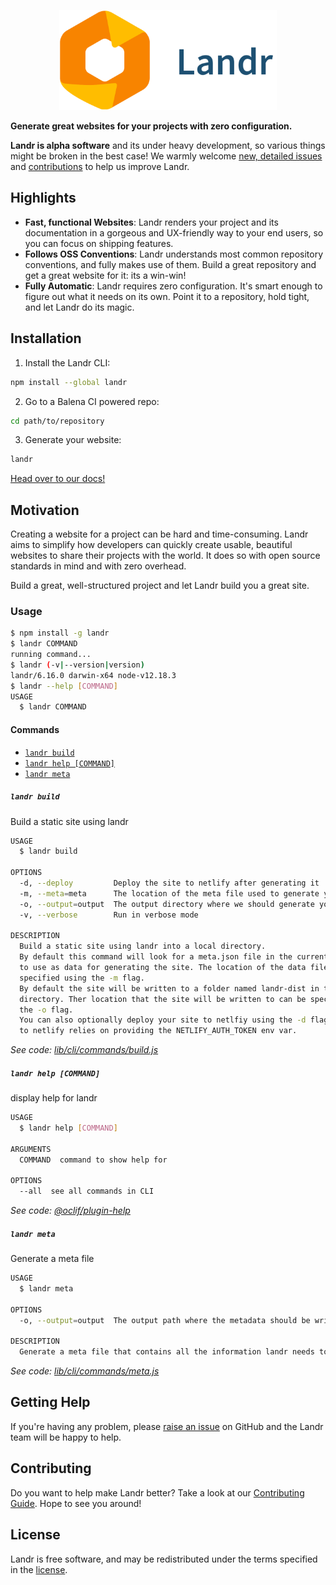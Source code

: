 <p align="center">
	<img src="./landr.svg" height="160" />
</p>

**Generate great websites for your projects with zero configuration.**

<!-- [![GitHub license](https://img.shields.io/badge/license-Apache-blue.svg)](https://github.com/balena-io/landr/blob/master/LICENSE)
[![npm version](https://img.shields.io/npm/v/landr.svg?style=flat)](https://www.npmjs.com/package/landr)
[![PRs Welcome](https://img.shields.io/badge/PRs-welcome-brightgreen.svg)](https://github.com/balena-io/landr/blob/master/CONTRIBUTING.md) -->

**Landr is alpha software** and its under heavy development, so various things
might be broken in the best case! We warmly welcome [new, detailed issues](https://github.com/product-os/landr/issues) and [contributions](https://github.com/balena-io/landr/blob/master/CONTRIBUTING.md) to help us improve Landr.

## Highlights

- **Fast, functional Websites**: Landr renders your project and its documentation in
  a gorgeous and UX-friendly way to your end users, so you can focus on shipping features.
- **Follows OSS Conventions**: Landr understands most common repository
  conventions, and fully makes use of them. Build a great repository and get a
  great website for it: its a win-win!
- **Fully Automatic**: Landr requires zero configuration. It's smart
  enough to figure out what it needs on its own. Point it to a repository, hold
  tight, and let Landr do its magic.

## Installation

1. Install the Landr CLI:

```bash
npm install --global landr
```

2. Go to a Balena CI powered repo:

```bash
cd path/to/repository
```

3. Generate your website:

```bash
landr
```

[Head over to our docs!](https://github.com/balena-io/landr/tree/master/docs)

## Motivation

Creating a website for a project can be hard and time-consuming. Landr aims to simplify how developers can quickly create usable, beautiful websites to share their projects with the world. It does so with open source standards in mind and with zero overhead.

Build a great, well-structured project and let Landr build you a great site.

### Usage


```bash
$ npm install -g landr
$ landr COMMAND
running command...
$ landr (-v|--version|version)
landr/6.16.0 darwin-x64 node-v12.18.3
$ landr --help [COMMAND]
USAGE
  $ landr COMMAND
```


#### Commands


- [`landr build`](#landr-build)
- [`landr help [COMMAND]`](#landr-help-command)
- [`landr meta`](#landr-meta)

##### `landr build`

Build a static site using landr

```bash
USAGE
  $ landr build

OPTIONS
  -d, --deploy         Deploy the site to netlify after generating it
  -m, --meta=meta      The location of the meta file used to generate your landr site
  -o, --output=output  The output directory where we should generate your landr site
  -v, --verbose        Run in verbose mode

DESCRIPTION
  Build a static site using landr into a local directory.
  By default this command will look for a meta.json file in the current directory
  to use as data for generating the site. The location of the data file can be
  specified using the -m flag.
  By default the site will be written to a folder named landr-dist in the current
  directory. Ther location that the site will be written to can be specified using
  the -o flag.
  You can also optionally deploy your site to netlfiy using the -d flag. Deploying
  to netlify relies on providing the NETLIFY_AUTH_TOKEN env var.
```

_See code: [lib/cli/commands/build.js](https://github.com/balena-io/landr/blob/v6.16.0/lib/cli/commands/build.js)_

##### `landr help [COMMAND]`

display help for landr

```bash
USAGE
  $ landr help [COMMAND]

ARGUMENTS
  COMMAND  command to show help for

OPTIONS
  --all  see all commands in CLI
```

_See code: [@oclif/plugin-help](https://github.com/oclif/plugin-help/blob/v2.2.3/src/commands/help.ts)_

##### `landr meta`

Generate a meta file

```bash
USAGE
  $ landr meta

OPTIONS
  -o, --output=output  The output path where the metadata should be written

DESCRIPTION
  Generate a meta file that contains all the information landr needs to generate a site.
```

_See code: [lib/cli/commands/meta.js](https://github.com/balena-io/landr/blob/v6.16.0/lib/cli/commands/meta.js)_


## Getting Help

If you're having any problem, please [raise an
issue](https://github.com/balena-io/landr/issues/new) on GitHub and the Landr
team will be happy to help.

## Contributing

Do you want to help make Landr better? Take a look at our [Contributing
Guide](https://github.com/balena-io/landr/blob/master/CONTRIBUTING.md). Hope to
see you around!

## License

Landr is free software, and may be redistributed under the terms specified in
the [license](https://github.com/balena-io/landr/blob/master/LICENSE).
